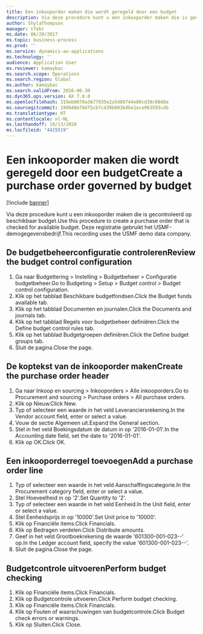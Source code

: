 ```yaml
---
title: Een inkooporder maken die wordt geregeld door een budget
description: Via deze procedure kunt u een inkooporder maken die is gecontroleerd op beschikbaar budget.
author: ShylaThompson
manager: tfehr
ms.date: 06/20/2017
ms.topic: business-process
ms.prod: ''
ms.service: dynamics-ax-applications
ms.technology: ''
audience: Application User
ms.reviewer: kamaybac
ms.search.scope: Operations
ms.search.region: Global
ms.author: kamaybac
ms.search.validFrom: 2016-06-30
ms.dyn365.ops.version: AX 7.0.0
ms.openlocfilehash: 319eb0070a3677035e2a5d89744e80cd38c08d8e
ms.sourcegitcommit: 199848e78df5cb7c439b001bdbe1ece963593cdb
ms.translationtype: HT
ms.contentlocale: nl-NL
ms.lasthandoff: 10/13/2020
ms.locfileid: "4425519"
---
```

# <a name="create-a-purchase-order-governed-by-budget"></a><span data-ttu-id="3e828-103">Een inkooporder maken die wordt geregeld door een budget</span><span class="sxs-lookup"><span data-stu-id="3e828-103">Create a purchase order governed by budget</span></span>

[!include [banner](../../includes/banner.md)]

<span data-ttu-id="3e828-104">Via deze procedure kunt u een inkooporder maken die is gecontroleerd op beschikbaar budget.</span><span class="sxs-lookup"><span data-stu-id="3e828-104">Use this procedure to create a purchase order that is checked for available budget.</span></span> <span data-ttu-id="3e828-105">Deze registratie gebruikt het USMF-demogegevensbedrijf.</span><span class="sxs-lookup"><span data-stu-id="3e828-105">This recording uses the USMF demo data company.</span></span>


## <a name="review-the-budget-control-configuration"></a><span data-ttu-id="3e828-106">De budgetbeheerconfiguratie controleren</span><span class="sxs-lookup"><span data-stu-id="3e828-106">Review the budget control configuration</span></span>
1. <span data-ttu-id="3e828-107">Ga naar Budgettering > Instelling > Budgetbeheer > Configuratie budgetbeheer.</span><span class="sxs-lookup"><span data-stu-id="3e828-107">Go to Budgeting > Setup > Budget control > Budget control configuration.</span></span>
2. <span data-ttu-id="3e828-108">Klik op het tabblad Beschikbare budgetfondsen.</span><span class="sxs-lookup"><span data-stu-id="3e828-108">Click the Budget funds available tab.</span></span>
3. <span data-ttu-id="3e828-109">Klik op het tabblad Documenten en journalen.</span><span class="sxs-lookup"><span data-stu-id="3e828-109">Click the Documents and journals tab.</span></span>
4. <span data-ttu-id="3e828-110">Klik op het tabblad Regels voor budgetbeheer definiëren.</span><span class="sxs-lookup"><span data-stu-id="3e828-110">Click the Define budget control rules tab.</span></span>
5. <span data-ttu-id="3e828-111">Klik op het tabblad Budgetgroepen definiëren.</span><span class="sxs-lookup"><span data-stu-id="3e828-111">Click the Define budget groups tab.</span></span>
6. <span data-ttu-id="3e828-112">Sluit de pagina.</span><span class="sxs-lookup"><span data-stu-id="3e828-112">Close the page.</span></span>

## <a name="create-the-purchase-order-header"></a><span data-ttu-id="3e828-113">De koptekst van de inkooporder maken</span><span class="sxs-lookup"><span data-stu-id="3e828-113">Create the purchase order header</span></span>
1. <span data-ttu-id="3e828-114">Ga naar Inkoop en sourcing > Inkooporders > Alle inkooporders.</span><span class="sxs-lookup"><span data-stu-id="3e828-114">Go to Procurement and sourcing > Purchase orders > All purchase orders.</span></span>
2. <span data-ttu-id="3e828-115">Klik op Nieuw.</span><span class="sxs-lookup"><span data-stu-id="3e828-115">Click New.</span></span>
3. <span data-ttu-id="3e828-116">Typ of selecteer een waarde in het veld Leveranciersrekening.</span><span class="sxs-lookup"><span data-stu-id="3e828-116">In the Vendor account field, enter or select a value.</span></span>
4. <span data-ttu-id="3e828-117">Vouw de sectie Algemeen uit.</span><span class="sxs-lookup"><span data-stu-id="3e828-117">Expand the General section.</span></span>
5. <span data-ttu-id="3e828-118">Stel in het veld Boekingsdatum de datum in op '2016-01-01'.</span><span class="sxs-lookup"><span data-stu-id="3e828-118">In the Accounting date field, set the date to '2016-01-01'.</span></span>
6. <span data-ttu-id="3e828-119">Klik op OK.</span><span class="sxs-lookup"><span data-stu-id="3e828-119">Click OK.</span></span>

## <a name="add-a-purchase-order-line"></a><span data-ttu-id="3e828-120">Een inkooporderregel toevoegen</span><span class="sxs-lookup"><span data-stu-id="3e828-120">Add a purchase order line</span></span>
1. <span data-ttu-id="3e828-121">Typ of selecteer een waarde in het veld Aanschaffingscategorie.</span><span class="sxs-lookup"><span data-stu-id="3e828-121">In the Procurement category field, enter or select a value.</span></span>
2. <span data-ttu-id="3e828-122">Stel Hoeveelheid in op '2'.</span><span class="sxs-lookup"><span data-stu-id="3e828-122">Set Quantity to '2'.</span></span>
3. <span data-ttu-id="3e828-123">Typ of selecteer een waarde in het veld Eenheid.</span><span class="sxs-lookup"><span data-stu-id="3e828-123">In the Unit field, enter or select a value.</span></span>
4. <span data-ttu-id="3e828-124">Stel Eenheidsprijs in op '10000'.</span><span class="sxs-lookup"><span data-stu-id="3e828-124">Set Unit price to '10000'.</span></span>
5. <span data-ttu-id="3e828-125">Klik op Financiële items.</span><span class="sxs-lookup"><span data-stu-id="3e828-125">Click Financials.</span></span>
6. <span data-ttu-id="3e828-126">Klik op Bedragen verdelen.</span><span class="sxs-lookup"><span data-stu-id="3e828-126">Click Distribute amounts.</span></span>
7. <span data-ttu-id="3e828-127">Geef in het veld Grootboekrekening de waarde '601300-001-023--' op.</span><span class="sxs-lookup"><span data-stu-id="3e828-127">In the Ledger account field, specify the value '601300-001-023--'.</span></span>
8. <span data-ttu-id="3e828-128">Sluit de pagina.</span><span class="sxs-lookup"><span data-stu-id="3e828-128">Close the page.</span></span>

## <a name="perform-budget-checking"></a><span data-ttu-id="3e828-129">Budgetcontrole uitvoeren</span><span class="sxs-lookup"><span data-stu-id="3e828-129">Perform budget checking</span></span>
1. <span data-ttu-id="3e828-130">Klik op Financiële items.</span><span class="sxs-lookup"><span data-stu-id="3e828-130">Click Financials.</span></span>
2. <span data-ttu-id="3e828-131">Klik op Budgetcontrole uitvoeren.</span><span class="sxs-lookup"><span data-stu-id="3e828-131">Click Perform budget checking.</span></span>
3. <span data-ttu-id="3e828-132">Klik op Financiële items.</span><span class="sxs-lookup"><span data-stu-id="3e828-132">Click Financials.</span></span>
4. <span data-ttu-id="3e828-133">Klik op Fouten of waarschuwingen van budgetcontrole.</span><span class="sxs-lookup"><span data-stu-id="3e828-133">Click Budget check errors or warnings.</span></span>
5. <span data-ttu-id="3e828-134">Klik op Sluiten.</span><span class="sxs-lookup"><span data-stu-id="3e828-134">Click Close.</span></span>

